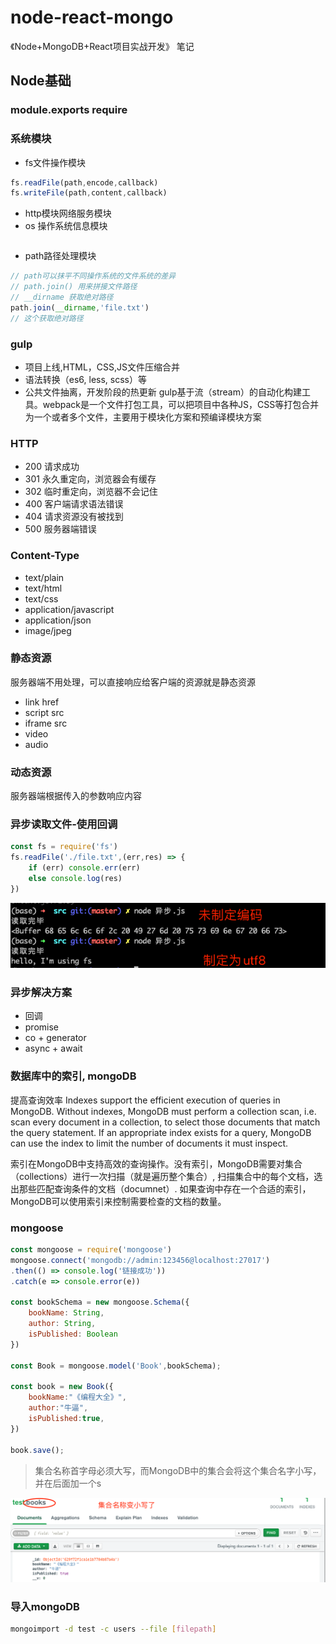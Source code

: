 # node-react-mongo
《Node+MongoDB+React项目实战开发》 笔记

## Node基础
### module.exports require

### 系统模块
- fs文件操作模块
```js
fs.readFile(path,encode,callback)
fs.writeFile(path,content,callback)
```
- http模块网络服务模块
- os 操作系统信息模块
```js
```
- path路径处理模块
```js
// path可以抹平不同操作系统的文件系统的差异
// path.join() 用来拼接文件路径
// __dirname 获取绝对路径
path.join(__dirname,'file.txt') 
// 这个获取绝对路径
```


### gulp
- 项目上线,HTML，CSS,JS文件压缩合并
- 语法转换（es6, less, scss）等
- 公共文件抽离，开发阶段的热更新
gulp基于流（stream）的自动化构建工具。webpack是一个文件打包工具，可以把项目中各种JS，CSS等打包合并为一个或者多个文件，主要用于模块化方案和预编译模块方案



### HTTP
- 200 请求成功
- 301 永久重定向，浏览器会有缓存
- 302 临时重定向，浏览器不会记住
- 400 客户端请求语法错误
- 404 请求资源没有被找到
- 500 服务器端错误

### Content-Type
- text/plain
- text/html
- text/css
- application/javascript
- application/json
- image/jpeg

### 静态资源
服务器端不用处理，可以直接响应给客户端的资源就是静态资源
- link href
- script src
- iframe src
- video
- audio

### 动态资源
服务器端根据传入的参数响应内容

### 异步读取文件-使用回调
```js
const fs = require('fs')
fs.readFile('./file.txt',(err,res) => {
    if (err) console.err(err)
    else console.log(res)
})
```
![image-20220607082334130](public/img/image-20220607082334130.png)

### 异步解决方案
- 回调
- promise
- co + generator
- async + await

### 数据库中的索引, mongoDB
提高查询效率
Indexes support the efficient execution of queries in MongoDB. Without indexes, MongoDB must perform a collection scan, i.e. scan every document in a collection, to select those documents that match the query statement. If an appropriate index exists for a query, MongoDB can use the index to limit the number of documents it must inspect.

索引在MongoDB中支持高效的查询操作。没有索引，MongoDB需要对集合（collections）进行一次扫描（就是遍历整个集合）, 扫描集合中的每个文档，选出那些匹配查询条件的文档（documnet）. 如果查询中存在一个合适的索引，MongoDB可以使用索引来控制需要检查的文档的数量。


### mongoose
```js
const mongoose = require('mongoose')
mongoose.connect('mongodb://admin:123456@localhost:27017')
.then(() => console.log('链接成功'))
.catch(e => console.error(e))

const bookSchema = new mongoose.Schema({
    bookName: String,
    author: String,
    isPublished: Boolean
})

const Book = mongoose.model('Book',bookSchema);

const book = new Book({
    bookName:"《编程大全》",
    author:"牛逼",
    isPublished:true,
})

book.save();
```
> 集合名称首字母必须大写，而MongoDB中的集合会将这个集合名字小写，并在后面加一个s



![image-20220607235433214](public/img/image-20220607235433214.png)

### 导入mongoDB
```sh
mongoimport -d test -c users --file [filepath]
```